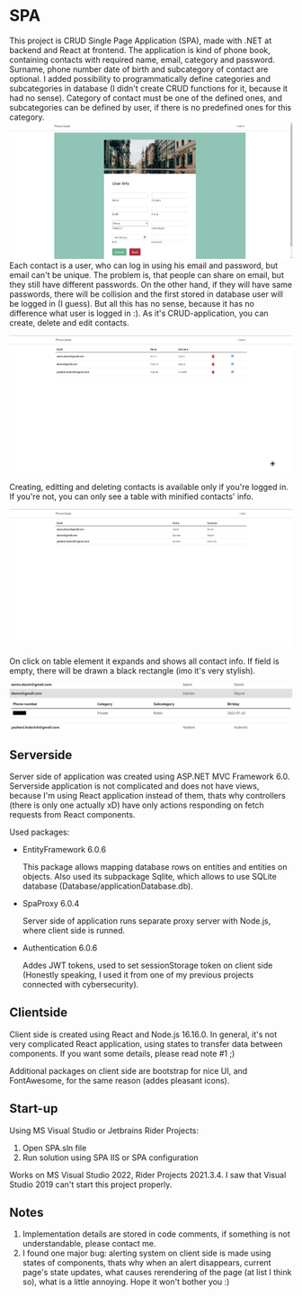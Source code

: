 # SPA
This project is CRUD Single Page Application (SPA), made with .NET at backend and React at frontend. The application is kind of phone book, containing contacts with 
required name, email, category and password. Surname, phone number date of birth and subcategory of contact are optional. I added possibility to programmatically 
define categories and subcategories in database (I didn't create CRUD functions for it, because it had no sense). Category of contact must be one of the defined ones, 
and subcategories can be defined by user, if there is no predefined ones for this category.
![creation page](https://github.com/evgenius081/SPA/blob/main/images/creation.jpg)
Each contact is a user, who can log in using his email and password, but email can't be unique. The problem is, that people can share on email, but they still have different passwords. On the other hand, if they will have same passwords, there will be collision and the first stored in database user will be logged in (I guess). But all this has no sense, because it has no difference what user is logged in :). As it's CRUD-application, you can create, delete and edit 
contacts.

![application view for logged in](https://github.com/evgenius081/SPA/blob/main/images/logged.jpg)

Creating, editting and deleting contacts is available only if you're logged in. If you're not, you can only see a table with minified contacts' info. 

![application view for unlogged in](https://github.com/evgenius081/SPA/blob/main/images/unlogged.jpg)

On click on table element it expands and shows all contact info. If field is empty, there will be drawn a black rectangle (imo it's very stylish).

![expanded contact](https://github.com/evgenius081/SPA/blob/main/images/expanded.jpg)

## Serverside
Server side of application was created using ASP.NET MVC Framework 6.0. Serverside application is not complicated and does not have views, because I'm using React 
application instead of them, thats why controllers (there is only one actually xD) have only actions responding on fetch requests from React components. 

Used packages:
- EntityFramework 6.0.6

  This package allows mapping database rows on entities and entities on objects. Also used its subpackage Sqlite, which allows to use SQLite database 
(Database/applicationDatabase.db).
- SpaProxy 6.0.4

  Server side of application runs separate proxy server with Node.js, where client side is runned.
- Authentication 6.0.6

  Addes JWT tokens, used to set sessionStorage token on client side (Honestly speaking, I used it from one of my previous projects connected with cybersecurity).

## Clientside
Client side is created using React and Node.js 16.16.0. In general, it's not very complicated React application, using states to transfer data between components. If you want some details, please read note \#1 ;)

Additional packages on client side are bootstrap for nice UI, and FontAwesome, for the same reason (addes pleasant icons).
## Start-up
Using MS Visual Studio or Jetbrains Rider Projects:
1. Open SPA.sln file
2. Run solution using SPA IIS or SPA configuration

Works on MS Visual Studio 2022, Rider Projects 2021.3.4. I saw that Visual Studio 2019 can't start this project properly. 

## Notes
1. Implementation details are stored in code comments, if something is not understandable, please contact me.
2. I found one major bug: alerting system on client side is made using states of components, thats why when an alert disappears, current page's state updates, what 
causes rerendering of the page (at list I think so), what is a little annoying. Hope it won't bother you :)
